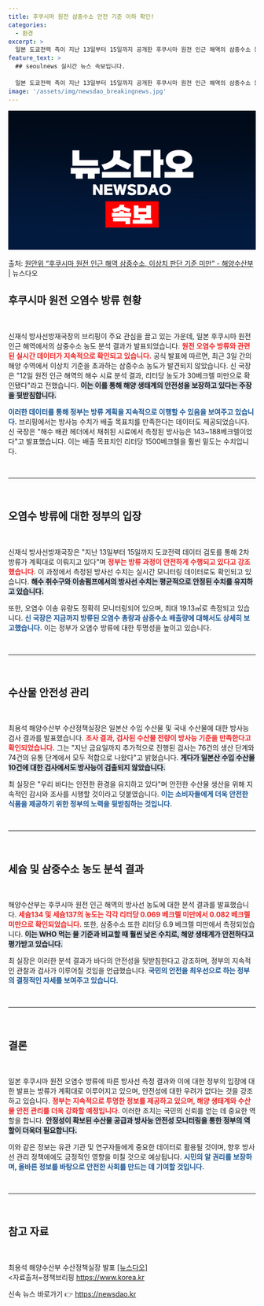 ```yaml
---
title: 후쿠시마 원전 삼중수소 안전 기준 이하 확인!
categories:
  - 환경
excerpt: >
  일본 도쿄전력 측이 지난 13일부터 15일까지 공개한 후쿠시마 원전 인근 해역의 삼중수소 농도 분석 결과, …
feature_text: >
  ## seoulnews 실시간 뉴스 속보입니다.

  일본 도쿄전력 측이 지난 13일부터 15일까지 공개한 후쿠시마 원전 인근 해역의 삼중수소 농도 분석 결과, …
image: '/assets/img/newsdao_breakingnews.jpg'
---
```


![뉴스다오 속보](/assets/img/newsdao_breakingnews.jpg)

<p>출처: <a href="https://newsdao.kr/2172" rel="dofollow">원안위 “후쿠시마 원전 인근 해역 삼중수소, 이상치 판단 기준 미만” - 해양수산부</a> | 뉴스다오</p>

<h2 data-ke-size="size26">후쿠시마 원전 오염수 방류 현황</h2>

<p data-ke-size="size16">&nbsp;</p>

신재식 방사선방재국장의 브리핑이 주요 관심을 끌고 있는 가운데, 일본 후쿠시마 원전 인근 해역에서의 삼중수소 농도 분석 결과가 발표되었습니다. <b><span style="color: #ee2323;">원전 오염수 방류와 관련된 실시간 데이터가 지속적으로 확인되고 있습니다.</span></b> 공식 발표에 따르면, 최근 3일 간의 해양 수역에서 이상치 기준을 초과하는 삼중수소 농도가 발견되지 않았습니다. 신 국장은 "12일 원전 인근 해역의 해수 시료 분석 결과, 리터당 농도가 30베크렐 미만으로 확인됐다"라고 전했습니다. <b><span style="background-color: #21538527;">이는 이를 통해 해양 생태계의 안전성을 보장하고 있다는 주장을 뒷받침합니다.</span></b>

<b><span style="color: #1a5490;">이러한 데이터를 통해 정부는 방류 계획을 지속적으로 이행할 수 있음을 보여주고 있습니다.</span></b> 브리핑에서는 방사능 수치가 배출 목표치를 만족한다는 데이터도 제공되었습니다. 신 국장은 "해수 배관 헤더에서 채취된 시료에서 측정된 방사능은 143~188베크렐이었다"고 발표했습니다. 이는 배출 목표치인 리터당 1500베크렐을 훨씬 밑도는 수치입니다.

<br />
<hr />
<br />

<h2 data-ke-size="size26">오염수 방류에 대한 정부의 입장</h2>

<p data-ke-size="size16">&nbsp;</p>

신재식 방사선방재국장은 "지난 13일부터 15일까지 도쿄전력 데이터 검토를 통해 2차 방류가 계획대로 이뤄지고 있다"며 <b><span style="color: #ee2323;">정부는 방류 과정이 안전하게 수행되고 있다고 강조했습니다.</span></b> 이 과정에서 측정된 방사선 수치는 실시간 모니터링 데이터로도 확인되고 있습니다. <b><span style="background-color: #21538527;">해수 취수구와 이송펌프에서의 방사선 수치는 평균적으로 안정된 수치를 유지하고 있습니다.</span></b> 

또한, 오염수 이송 유량도 정확히 모니터링되어 있으며, 최대 19.13㎥로 측정되고 있습니다. <b><span style="color: #1a5490;">신 국장은 지금까지 방류된 오염수 총량과 삼중수소 배출량에 대해서도 상세히 보고했습니다.</span></b> 이는 정부가 오염수 방류에 대한 투명성을 높이고 있습니다.

<br />
<hr />
<br />

<h2 data-ke-size="size26">수산물 안전성 관리</h2>

<p data-ke-size="size16">&nbsp;</p>

최용석 해양수산부 수산정책실장은 일본산 수입 수산물 및 국내 수산물에 대한 방사능 검사 결과를 발표했습니다. <b><span style="color: #ee2323;">조사 결과, 검사된 수산물 전량이 방사능 기준을 만족한다고 확인되었습니다.</span></b> 그는 "지난 금요일까지 추가적으로 진행된 검사는 76건의 생산 단계와 74건의 유통 단계에서 모두 적합으로 나왔다"고 밝혔습니다. <b><span style="background-color: #21538527;">게다가 일본산 수입 수산물 10건에 대한 검사에서도 방사능이 검출되지 않았습니다.</span></b>

최 실장은 "우리 바다는 안전한 환경을 유지하고 있다"며 안전한 수산물 생산을 위해 지속적인 감시와 조사를 시행할 것이라고 덧붙였습니다. <b><span style="color: #1a5490;">이는 소비자들에게 더욱 안전한 식품을 제공하기 위한 정부의 노력을 뒷받침하는 것입니다.</span></b>

<br />
<hr />
<br />

<h2 data-ke-size="size26">세슘 및 삼중수소 농도 분석 결과</h2>

<p data-ke-size="size16">&nbsp;</p>

해양수산부는 후쿠시마 원전 인근 해역의 방사선 농도에 대한 분석 결과를 발표했습니다. <b><span style="color: #ee2323;">세슘134 및 세슘137의 농도는 각각 리터당 0.069 베크렐 미만에서 0.082 베크렐 미만으로 확인되었습니다.</span></b> 또한, 삼중수소 또한 리터당 6.9 베크렐 미만에서 측정되었습니다. <b><span style="background-color: #21538527;">이는 WHO 먹는 물 기준과 비교할 때 훨씬 낮은 수치로, 해양 생태계가 안전하다고 평가받고 있습니다.</span></b>

최 실장은 이러한 분석 결과가 바다의 안전성을 뒷받침한다고 강조하며, 정부의 지속적인 관찰과 검사가 이루어질 것임을 언급했습니다. <b><span style="color: #1a5490;">국민의 안전을 최우선으로 하는 정부의 결정적인 자세를 보여주고 있습니다.</span></b>

<br />
<hr />
<br />

<h2 data-ke-size="size26">결론</h2>

<p data-ke-size="size16">&nbsp;</p>

일본 후쿠시마 원전 오염수 방류에 따른 방사선 측정 결과와 이에 대한 정부의 입장에 대한 발표는 방류가 계획대로 이루어지고 있으며, 안전성에 대한 우려가 없다는 것을 강조하고 있습니다. <b><span style="color: #ee2323;">정부는 지속적으로 투명한 정보를 제공하고 있으며, 해양 생태계와 수산물 안전 관리를 더욱 강화할 예정입니다.</span></b> 이러한 조치는 국민의 신뢰를 얻는 데 중요한 역할을 합니다. <b><span style="background-color: #21538527;">안정성이 확보된 수산물 공급과 방사능 안전성 모니터링을 통한 정부의 역할이 더욱더 필요합니다.</span></b> 

이와 같은 정보는 유관 기관 및 연구자들에게 중요한 데이터로 활용될 것이며, 향후 방사선 관리 정책에에도 긍정적인 영향을 미칠 것으로 예상됩니다. <b><span style="color: #1a5490;">시민의 알 권리를 보장하며, 올바른 정보를 바탕으로 안전한 사회를 만드는 데 기여할 것입니다.</span></b>

<br />
<hr />
<br />

<h2 data-ke-size="size26">참고 자료</h2>

<p data-ke-size="size16">&nbsp;</p>

최용석 해양수산부 수산정책실장 발표  <a href="https://newsdao.kr/2172">[뉴스다오]</a>  
<자료출처=정책브리핑 https://www.korea.kr</a> 

신속 뉴스 바로가기 👉 <a href="https://newsdao.kr" rel="dofollow">https://newsdao.kr</a>


